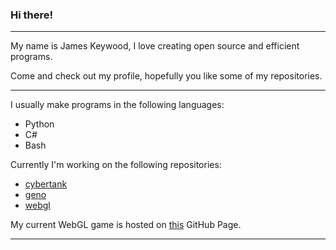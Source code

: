 ### Hi there!

---

My name is James Keywood, I love creating open source and efficient programs.

Come and check out my profile, hopefully you like some of my repositories.

---

I usually make programs in the following languages:
- Python
- C#
- Bash

Currently I'm working on the following repositories:
- [cybertank](https://github.com/jameskeywood/cybertank)
- [geno](https://github.com/jameskeywood/geno)
- [webgl](https://github.com/jameskeywood/webgl)

My current WebGL game is hosted on [this](https://jameskeywood.github.io/webgl/) GitHub Page.

---
